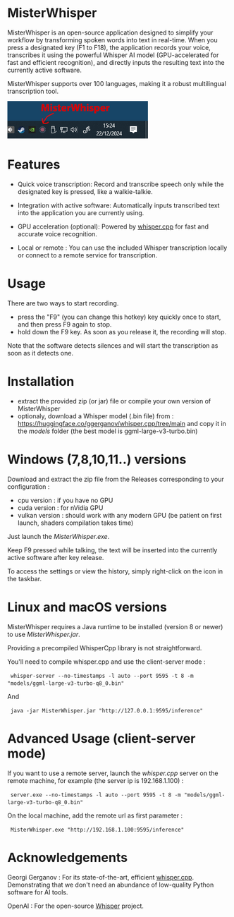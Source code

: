 # MisterWhisper
 

MisterWhisper is an open-source application designed to simplify your workflow by transforming spoken words into text in real-time. When you press a designated key (F1 to F18), the application records your voice, transcribes it using the powerful Whisper AI model (GPU-accelerated for fast and efficient recognition), and directly inputs the resulting text into the currently active software.

MisterWhisper supports over 100 languages, making it a robust multilingual transcription tool.

![MisterWhisper](https://raw.githubusercontent.com/openconcerto/MisterWhisper/refs/heads/main/tray.png)


# Features

- Quick voice transcription: Record and transcribe speech only while the designated key is pressed, like a walkie-talkie.

- Integration with active software: Automatically inputs transcribed text into the application you are currently using.

- GPU acceleration (optional): Powered by [whisper.cpp](https://github.com/ggerganov/whisper.cpp) for fast and accurate voice recognition.

- Local or remote : You can use the included Whisper transcription locally or connect to a remote service for transcription.

# Usage

There are two ways to start recording. 
- press the "F9" (you can change this hotkey) key quickly once to start, and then press F9 again to stop.
- hold down the F9 key. As soon as you release it, the recording will stop.

Note that the software detects silences and will start the transcription as soon as it detects one.

# Installation

- extract the provided zip (or jar) file or compile your own version of MisterWhisper
- optionaly, download a Whisper model (.bin file) from : https://huggingface.co/ggerganov/whisper.cpp/tree/main and copy it in the *models* folder 
(the best model is ggml-large-v3-turbo.bin)

# Windows (7,8,10,11..) versions

Download and extract the zip file from the Releases corresponding to your configuration :
- cpu version : if you have no GPU
- cuda version : for nVidia GPU
- vulkan version : should work with any modern GPU (be patient on first launch, shaders compilation takes time)

Just launch the *MisterWhisper.exe*.

Keep F9 pressed while talking, the text will be inserted into the currently active software after key release.

To access the settings or view the history, simply right-click on the icon in the taskbar.

# Linux and macOS versions

MisterWhisper requires a Java runtime to be installed (version 8 or newer) to use *MisterWhisper.jar*.

Providing a precompiled WhisperCpp library is not straightforward. 

You'll need to compile whisper.cpp and use the client-server mode :

`` 
whisper-server --no-timestamps -l auto --port 9595 -t 8 -m "models/ggml-large-v3-turbo-q8_0.bin"
``

And

`` 
java -jar MisterWhisper.jar "http://127.0.0.1:9595/inference"
``

# Advanced Usage (client-server mode)
If you want to use a remote server, launch the *whisper.cpp* server on the remote machine, for example (the server ip is 192.168.1.100) :

`` 
server.exe --no-timestamps -l auto --port 9595 -t 8 -m "models/ggml-large-v3-turbo-q8_0.bin"
``

On the local machine, add the remote url as first parameter : 

`` 
MisterWhisper.exe "http://192.168.1.100:9595/inference"
``

# Acknowledgements

Georgi Gerganov : For its state-of-the-art, efficient [whisper.cpp](https://github.com/ggerganov/whisper.cpp). Demonstrating that we don't need an abundance of low-quality Python software for AI tools.

OpenAI : For the open-source [Whisper](https://github.com/openai/whisper) project.

